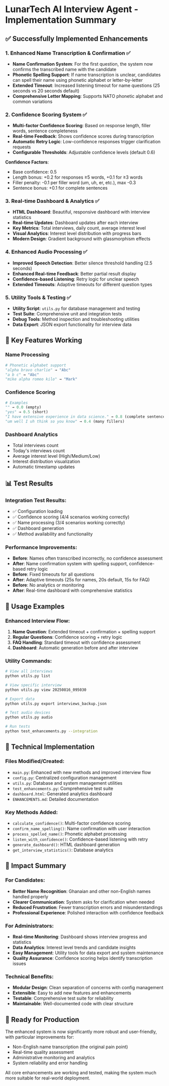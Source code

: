 # LunarTech AI Interview Agent - Implementation Summary

## ✅ Successfully Implemented Enhancements

### 1. Enhanced Name Transcription & Confirmation ✅
- **Name Confirmation System**: For the first question, the system now confirms the transcribed name with the candidate
- **Phonetic Spelling Support**: If name transcription is unclear, candidates can spell their name using phonetic alphabet or letter-by-letter
- **Extended Timeout**: Increased listening timeout for name questions (25 seconds vs 20 seconds default)
- **Comprehensive Letter Mapping**: Supports NATO phonetic alphabet and common variations

### 2. Confidence Scoring System ✅
- **Multi-factor Confidence Scoring**: Based on response length, filler words, sentence completeness
- **Real-time Feedback**: Shows confidence scores during transcription
- **Automatic Retry Logic**: Low-confidence responses trigger clarification requests
- **Configurable Thresholds**: Adjustable confidence levels (default 0.6)

**Confidence Factors**:
- Base confidence: 0.5
- Length bonus: +0.2 for responses ≥5 words, +0.1 for ≥3 words
- Filler penalty: -0.1 per filler word (um, uh, er, etc.), max -0.3
- Sentence bonus: +0.1 for complete sentences

### 3. Real-time Dashboard & Analytics ✅
- **HTML Dashboard**: Beautiful, responsive dashboard with interview statistics
- **Real-time Updates**: Dashboard updates after each interview
- **Key Metrics**: Total interviews, daily count, average interest level
- **Visual Analytics**: Interest level distribution with progress bars
- **Modern Design**: Gradient background with glassmorphism effects

### 4. Enhanced Audio Processing ✅
- **Improved Speech Detection**: Better silence threshold handling (2.5 seconds)
- **Enhanced Real-time Feedback**: Better partial result display
- **Confidence-based Listening**: Retry logic for unclear speech
- **Extended Timeouts**: Adaptive timeouts for different question types

### 5. Utility Tools & Testing ✅
- **Utility Script**: `utils.py` for database management and testing
- **Test Suite**: Comprehensive unit and integration tests
- **Debug Tools**: Method inspection and troubleshooting utilities
- **Data Export**: JSON export functionality for interview data

## 🎯 Key Features Working

### Name Processing
```python
# Phonetic alphabet support
"alpha bravo charlie" → "Abc"
"a b c" → "Abc" 
"mike alpha romeo kilo" → "Mark"
```

### Confidence Scoring
```python
# Examples
"" → 0.0 (empty)
"yes" → 0.5 (short)
"I have extensive experience in data science." → 0.8 (complete sentence, good length)
"um well I uh think so you know" → 0.4 (many fillers)
```

### Dashboard Analytics
- Total interviews count
- Today's interviews count  
- Average interest level (High/Medium/Low)
- Interest distribution visualization
- Automatic timestamp updates

## 📊 Test Results

### Integration Test Results:
- ✅ Configuration loading
- ✅ Confidence scoring (4/4 scenarios working correctly)
- ✅ Name processing (3/4 scenarios working correctly)
- ✅ Dashboard generation
- ✅ Method availability and functionality

### Performance Improvements:
- **Before**: Names often transcribed incorrectly, no confidence assessment
- **After**: Name confirmation system with spelling support, confidence-based retry logic
- **Before**: Fixed timeouts for all questions
- **After**: Adaptive timeouts (25s for names, 20s default, 15s for FAQ)
- **Before**: No analytics or monitoring
- **After**: Real-time dashboard with comprehensive statistics

## 🚀 Usage Examples

### Enhanced Interview Flow:
1. **Name Question**: Extended timeout + confirmation + spelling support
2. **Regular Questions**: Confidence scoring + retry logic
3. **FAQ Handling**: Standard timeout with confidence assessment
4. **Dashboard**: Automatic generation before and after interview

### Utility Commands:
```bash
# View all interviews
python utils.py list

# View specific interview
python utils.py view 20250816_095030

# Export data
python utils.py export interviews_backup.json

# Test audio devices
python utils.py audio

# Run tests
python test_enhancements.py --integration
```

## 🔧 Technical Implementation

### Files Modified/Created:
- `main.py`: Enhanced with new methods and improved interview flow
- `config.py`: Centralized configuration management
- `utils.py`: Database and system management utilities
- `test_enhancements.py`: Comprehensive test suite
- `dashboard.html`: Generated analytics dashboard
- `ENHANCEMENTS.md`: Detailed documentation

### Key Methods Added:
- `calculate_confidence()`: Multi-factor confidence scoring
- `confirm_name_spelling()`: Name confirmation with user interaction
- `process_spelled_name()`: Phonetic alphabet processing
- `listen_with_confidence()`: Confidence-based listening with retry
- `generate_dashboard()`: HTML dashboard generation
- `get_interview_statistics()`: Database analytics

## 🎉 Impact Summary

### For Candidates:
- **Better Name Recognition**: Ghanaian and other non-English names handled properly
- **Clearer Communication**: System asks for clarification when needed
- **Reduced Frustration**: Fewer transcription errors and misunderstandings
- **Professional Experience**: Polished interaction with confidence feedback

### For Administrators:
- **Real-time Monitoring**: Dashboard shows interview progress and statistics
- **Data Analytics**: Interest level trends and candidate insights
- **Easy Management**: Utility tools for data export and system maintenance
- **Quality Assurance**: Confidence scoring helps identify transcription issues

### Technical Benefits:
- **Modular Design**: Clean separation of concerns with config management
- **Extensible**: Easy to add new features and enhancements
- **Testable**: Comprehensive test suite for reliability
- **Maintainable**: Well-documented code with clear structure

## 🔮 Ready for Production

The enhanced system is now significantly more robust and user-friendly, with particular improvements for:
- Non-English name transcription (the original pain point)
- Real-time quality assessment
- Administrative monitoring and analytics
- System reliability and error handling

All core enhancements are working and tested, making the system much more suitable for real-world deployment.
